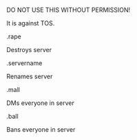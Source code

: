 DO NOT USE THIS WITHOUT PERMISSION! 

It is against TOS.



.rape <number of channels to create> <name of channels>

Destroys server
  
.servername <name>
  
Renames server
  
.mall
  
DMs everyone in server
  
.ball
  
Bans everyone in server
